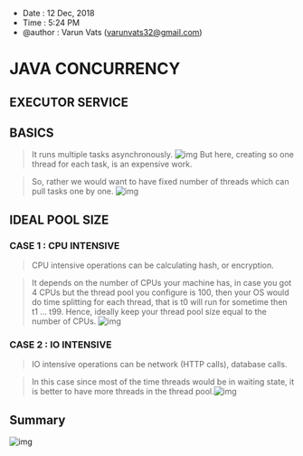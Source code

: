 * Date : 12 Dec, 2018
* Time : 5:24 PM
* @author : Varun Vats (varunvats32@gmail.com)

# JAVA CONCURRENCY

## EXECUTOR SERVICE

## BASICS

> It runs multiple tasks asynchronously. ![img](https://user-images.githubusercontent.com/2538815/49866276-505c2680-fe2d-11e8-8d8c-be2ec2ab1c3d.png)
But here, creating so one thread for each task, is an expensive work. 

> So, rather we would want to have fixed number of threads
which can pull tasks one by one. 
![img](https://user-images.githubusercontent.com/2538815/49866530-0aec2900-fe2e-11e8-8efc-59dfa4120a96.png)

## IDEAL POOL SIZE 

### CASE 1 : CPU INTENSIVE

> CPU intensive operations can be calculating hash, or encryption.

> It depends on the number of CPUs your machine has, in case you got 4 CPUs but the thread pool you configure is 100,
then your OS would do time splitting for each thread, that is t0 will run for sometime then t1 ... t99. Hence, ideally
keep your thread pool size equal to the number of CPUs. ![img](https://user-images.githubusercontent.com/2538815/49866774-b6957900-fe2e-11e8-881b-93b68e63c2c2.png)

### CASE 2 : IO INTENSIVE

> IO intensive operations can be network (HTTP calls), database calls.

> In this case since most of the time threads would be in waiting state, it is better to have more threads in the thread
pool.![img](https://user-images.githubusercontent.com/2538815/49867067-62d75f80-fe2f-11e8-8121-69e9139a6fd4.png)

## Summary

![img](https://user-images.githubusercontent.com/2538815/49867216-c497c980-fe2f-11e8-9a51-57e12a4461b1.png)

